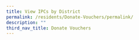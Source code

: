 ```yaml
---
title: View IPCs by District
permalink: /residents/Donate-Vouchers/permalink/
description: ""
third_nav_title: Donate Vouchers
---
```

